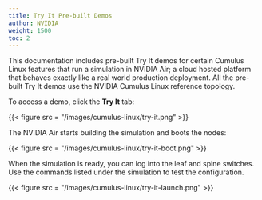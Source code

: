 ```yaml
---
title: Try It Pre-built Demos
author: NVIDIA
weight: 1500
toc: 2
---
```

This documentation includes pre-built Try It demos for certain Cumulus Linux features that run a simulation in NVIDIA Air; a cloud hosted platform that behaves exactly like a real world production deployment. All the pre-built Try It demos use the NVIDIA Cumulus Linux reference topology.

To access a demo, click the **Try It** tab:

{{< figure src = "/images/cumulus-linux/try-it.png" >}}

The NVIDIA Air starts building the simulation and boots the nodes:

{{< figure src = "/images/cumulus-linux/try-it-boot.png" >}}

When the simulation is ready, you can log into the leaf and spine switches. Use the commands listed under the simulation to test the configuration.

{{< figure src = "/images/cumulus-linux/try-it-launch.png" >}}
